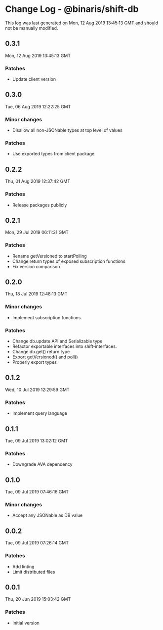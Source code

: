 # Change Log - @binaris/shift-db

This log was last generated on Mon, 12 Aug 2019 13:45:13 GMT and should not be manually modified.

## 0.3.1
Mon, 12 Aug 2019 13:45:13 GMT

### Patches

- Update client version

## 0.3.0
Tue, 06 Aug 2019 12:22:25 GMT

### Minor changes

- Disallow all non-JSONable types at top level of values

### Patches

- Use exported types from client package

## 0.2.2
Thu, 01 Aug 2019 12:37:42 GMT

### Patches

- Release packages publicly

## 0.2.1
Mon, 29 Jul 2019 06:11:31 GMT

### Patches

- Rename getVersioned to startPolling
- Change return types of exposed subscription functions
- Fix version comparison

## 0.2.0
Thu, 18 Jul 2019 12:48:13 GMT

### Minor changes

- Implement subscription functions

### Patches

- Change db.update API and Serializable type
- Refactor exportable interfaces into shift-interfaces.
- Change db.get() return type
- Export getVersioned() and poll()
- Properly export types

## 0.1.2
Wed, 10 Jul 2019 12:29:59 GMT

### Patches

- Implement query language

## 0.1.1
Tue, 09 Jul 2019 13:02:12 GMT

### Patches

- Downgrade AVA dependency

## 0.1.0
Tue, 09 Jul 2019 07:46:16 GMT

### Minor changes

- Accept any JSONable as DB value

## 0.0.2
Tue, 09 Jul 2019 07:26:14 GMT

### Patches

- Add linting
- Limit distributed files

## 0.0.1
Thu, 20 Jun 2019 15:03:42 GMT

### Patches

- Initial version

